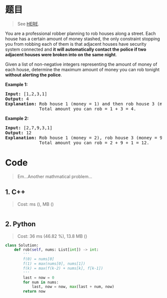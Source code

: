 # 题目

> See [HERE](https://leetcode.com/problems/house-robber/).

<div><p>You are a professional robber planning to rob houses along a street. Each house has a certain amount of money stashed, the only constraint stopping you from robbing each of them is that adjacent houses have security system connected and <b>it will automatically contact the police if two adjacent houses were broken into on the same night</b>.</p>

<p>Given a list of non-negative integers representing the amount of money of each house, determine the maximum amount of money you can rob tonight <b>without alerting the police</b>.</p>

<p><strong>Example 1:</strong></p>

<pre><strong>Input:</strong> [1,2,3,1]
<strong>Output:</strong> 4
<strong>Explanation:</strong> Rob house 1 (money = 1) and then rob house 3 (money = 3).
&nbsp;            Total amount you can rob = 1 + 3 = 4.</pre>

<p><strong>Example 2:</strong></p>

<pre><strong>Input:</strong> [2,7,9,3,1]
<strong>Output:</strong> 12
<strong>Explanation:</strong> Rob house 1 (money = 2), rob house 3 (money = 9) and rob house 5 (money = 1).
&nbsp;            Total amount you can rob = 2 + 9 + 1 = 12.
</pre>
</div>

# Code

> Em...Another mathmatical problem...

## 1. C++

> Cost: ms (), MB ()

```C++

```

## 2. Python

> Cost: 36 ms (46.82 %), 13.8 MB ()

```python
class Solution:
    def rob(self, nums: List[int]) -> int:
        '''
        f(0) = nums[0]
        f(1) = max(nums[0], nums[1])
        f(k) = max(f(k-2) + nums[k], f[k-1])
        '''
        last = now = 0
        for num in nums:
            last, now = now, max(last + num, now)
        return now
```
